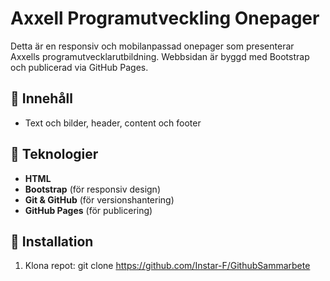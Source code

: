 # Axxell Programutveckling Onepager

Detta är en responsiv och mobilanpassad onepager som presenterar Axxells programutvecklarutbildning. Webbsidan är byggd med Bootstrap och publicerad via GitHub Pages.

## 📌 Innehåll
- Text och bilder,
  header, content och footer

## 🚀 Teknologier
- **HTML**
- **Bootstrap** (för responsiv design)
- **Git & GitHub** (för versionshantering)
- **GitHub Pages** (för publicering)

## 🔧 Installation
1. Klona repot:
   git clone https://github.com/Instar-F/GithubSammarbete

